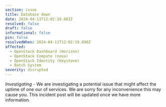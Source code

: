 ```yaml
---
section: issue
title: Database down
date: 2024-04-11T12:02:19.881Z
resolved: false
draft: false
informational: false
pin: false
resolvedWhen: 2024-04-11T12:02:19.898Z
affected:
  - OpenStack Dashboard (Horizon)
  - OpenStack Compute (nova)
  - OpenStack Identity (Keystone)
  - Batch System
severity: disrupted
---
```

*Investigating* - We are investigating a potential issue that might affect the uptime of one our of services. We are sorry for any inconvenience this may cause you. This incident post will be updated once we have more information.